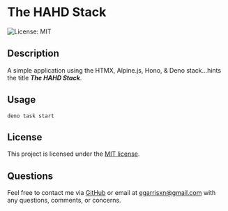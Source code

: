 # The HAHD Stack

![License: MIT](https://img.shields.io/badge/License-MIT-yellow.svg)

## Description

A simple application using the HTMX, Alpine.js, Hono, & Deno stack...hints the title **_The HAHD Stack_**.

## Usage

```
deno task start
```

## License

This project is licensed under the [MIT license](https://opensource.org/licenses/MIT).

## Questions

Feel free to contact me via [GitHub](https://github.com/EGARRISXN) or email at egarrisxn@gmail.com with any questions, comments, or concerns.
